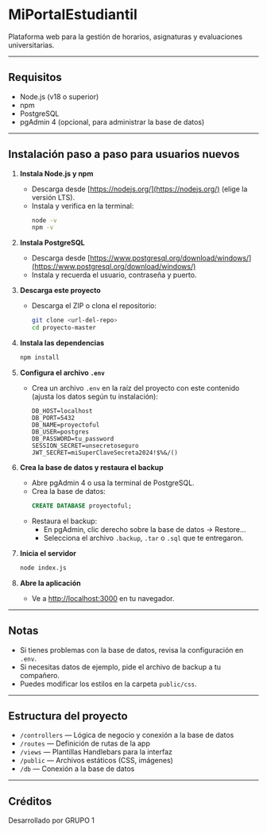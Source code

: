 # MiPortalEstudiantil

Plataforma web para la gestión de horarios, asignaturas y evaluaciones universitarias.

---

## Requisitos

- Node.js (v18 o superior)
- npm
- PostgreSQL
- pgAdmin 4 (opcional, para administrar la base de datos)

---

## Instalación paso a paso para usuarios nuevos

1. **Instala Node.js y npm**
   - Descarga desde [https://nodejs.org/](https://nodejs.org/) (elige la versión LTS).
   - Instala y verifica en la terminal:
     ```sh
     node -v
     npm -v
     ```

2. **Instala PostgreSQL**
   - Descarga desde [https://www.postgresql.org/download/windows/](https://www.postgresql.org/download/windows/)
   - Instala y recuerda el usuario, contraseña y puerto.

3. **Descarga este proyecto**
   - Descarga el ZIP o clona el repositorio:
     ```sh
     git clone <url-del-repo>
     cd proyecto-master
     ```

4. **Instala las dependencias**
   ```sh
   npm install
   ```

5. **Configura el archivo `.env`**
   - Crea un archivo `.env` en la raíz del proyecto con este contenido (ajusta los datos según tu instalación):
     ```
     DB_HOST=localhost
     DB_PORT=5432
     DB_NAME=proyectoful
     DB_USER=postgres
     DB_PASSWORD=tu_password
     SESSION_SECRET=unsecretoseguro
     JWT_SECRET=miSuperClaveSecreta2024!$%&/()
     ```

6. **Crea la base de datos y restaura el backup**
   - Abre pgAdmin 4 o usa la terminal de PostgreSQL.
   - Crea la base de datos:
     ```sql
     CREATE DATABASE proyectoful;
     ```
   - Restaura el backup:
     - En pgAdmin, clic derecho sobre la base de datos → Restore...
     - Selecciona el archivo `.backup`, `.tar` o `.sql` que te entregaron.

7. **Inicia el servidor**
   ```sh
   node index.js
   ```

8. **Abre la aplicación**
   - Ve a [http://localhost:3000](http://localhost:3000) en tu navegador.

---

## Notas

- Si tienes problemas con la base de datos, revisa la configuración en `.env`.
- Si necesitas datos de ejemplo, pide el archivo de backup a tu compañero.
- Puedes modificar los estilos en la carpeta `public/css`.

---

## Estructura del proyecto

- `/controllers` — Lógica de negocio y conexión a la base de datos
- `/routes` — Definición de rutas de la app
- `/views` — Plantillas Handlebars para la interfaz
- `/public` — Archivos estáticos (CSS, imágenes)
- `/db` — Conexión a la base de datos

---

## Créditos

Desarrollado por GRUPO 1